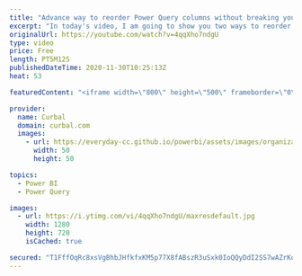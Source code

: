 ```yaml
---
title: "Advance way to reorder Power Query columns without breaking your queries"
excerpt: "In today's video, I am going to show you two ways to reorder power query columns without breaking your queries!  Chapters: 00:00 Describing the problem when reordering columns 02:00 Solution1: Ignore missing columns 02:47 Solution2: If the column is missing create a null column 03:50 Solution 3: Manipulate"
originalUrl: https://youtube.com/watch?v=4qqXho7ndgU
type: video
price: Free
length: PT5M12S
publishedDateTime: 2020-11-30T10:25:13Z
heat: 53

featuredContent: "<iframe width=\"800\" height=\"500\" frameborder=\"0\" src=\"https://www.youtube.com/embed/4qqXho7ndgU\" allow=\"accelerometer; autoplay; encrypted-media; gyroscope; picture-in-picture\" allowfullscreen></iframe>"

provider:
  name: Curbal
  domain: curbal.com
  images:
    - url: https://everyday-cc.github.io/powerbi/assets/images/organizations/curbal.com-50x50.jpg
      width: 50
      height: 50

topics:
  - Power BI
  - Power Query

images:
  - url: https://i.ytimg.com/vi/4qqXho7ndgU/maxresdefault.jpg
    width: 1280
    height: 720
    isCached: true

secured: "T1FffOqRc8xsVgBhbJHfkfxKM5p77X8fABszR3uSxk0IoQQyDdI2SS7wAZrKqZJHpAQVvzXmwaTLAf0GnWDfsR6FbvEa6Yqd4HwkByfZVgW4AeVZnsMJw9nJJybkZlNsSXbxp/HwtcJI1SNPA2eDlaE4OBnLyWpQa+cBRhd6XRGxI22l+6BwoVLtYqnjzF6+Eqx859AQTSk65SA04dGs16JmhPmXhNpE/BxOaqfwS5eiezN3d0RMzm70Pi2RO7S6PNf3N9ssTAVIV7qaK0rnldLQwYIkQDgcwB8iYWrHbw4B5D1nY+t1PdvufqGDoLzk+ZsVFrFOzR1PshnaGCxsnTg4VAMZm/QbpulvxMQDyTBjN3bVwCZbt8LqRi43BIFNDWo5sCGXHVuCpngzG0TY8vGZo85TRTgwEKvM1WysXbQ=;xAURXJzs9tu7i0RSWZMBjg=="
---
```


